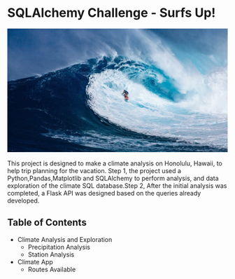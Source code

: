 # SQLAlchemy Challenge - Surfs Up!

![surfing.png](images/surfing.jpg)


This project is designed to make a climate analysis on Honolulu, Hawaii, to help trip planning for the vacation. Step 1, the project used a Python,Pandas,Matplotlib and SQLAlchemy to perform analysis, and data exploration of the climate SQL database.Step 2, After the initial analysis was completed, a Flask API was designed based on the queries already developed.

 
## Table of Contents
* Climate Analysis and Exploration
   - Precipitation Analysis
   - Station Analysis
* Climate App
   - Routes Available

